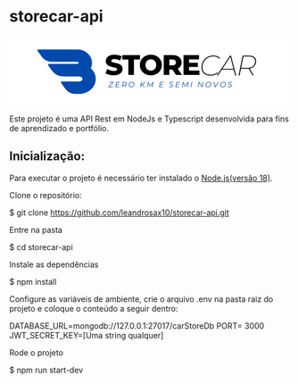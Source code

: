 # storecar-api
![App](https://github.com/leandrosax10/storecar-api/blob/master/src/img/logotipoStoreCar.png)

 Este projeto é uma API Rest em NodeJs e Typescript desenvolvida para fins de aprendizado e portfólio.
 
 ## Inicialização:
 
 Para executar o projeto é necessário ter instalado o [Node.js(versão 18)](https://nodejs.org/en/download).
 
 Clone o repositório:
 
 $ git clone https://github.com/leandrosax10/storecar-api.git
 
 Entre na pasta
 
 $ cd storecar-api
 
 Instale as dependências
 
 $ npm install
 
 Configure as variáveis de ambiente, crie o arquivo .env na pasta raiz do projeto e coloque o conteúdo a seguir dentro:
 
 DATABASE_URL=mongodb://127.0.0.1:27017/carStoreDb
 PORT= 3000
 JWT_SECRET_KEY=[Uma string qualquer]
 
 Rode o projeto
 
 $ npm run start-dev
